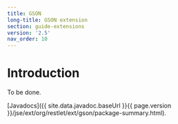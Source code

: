 ```yaml
---
title: GSON
long-title: GSON extension
section: guide-extensions
version: '2.5'
nav_order: 10
---
```

# Introduction

To be done.

[Javadocs]({{ site.data.javadoc.baseUrl }}{{ page.version }}/jse/ext/org/restlet/ext/gson/package-summary.html).
